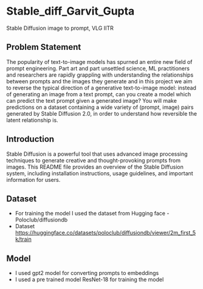 # Stable_diff_Garvit_Gupta
Stable Diffusion image to prompt, VLG IITR
## Problem Statement

The popularity of text-to-image models has spurned an entire new field of prompt engineering. Part art and part unsettled science, ML practitioners and researchers are rapidly grappling with understanding the relationships between prompts and the images they generate and in this project we aim to reverse the typical direction of a generative text-to-image model: instead of generating an image from a text prompt, can you create a model which can predict the text prompt given a generated image? You will make predictions on a dataset containing a wide variety of (prompt, image) pairs generated by Stable Diffusion 2.0, in order to understand how reversible the latent relationship is.
## Introduction

Stable Diffusion is a powerful tool that uses advanced image processing techniques to generate creative and thought-provoking prompts from images. This README file provides an overview of the Stable Diffusion system, including installation instructions, usage guidelines, and important information for users.

## Dataset
- For training the model I used the dataset from Hugging face - Poloclub/diffusiondb
- Dataset  https://huggingface.co/datasets/poloclub/diffusiondb/viewer/2m_first_5k/train
## Model
- I used gpt2 model for converting prompts to embeddings
- I used a pre trained model ResNet-18 for training the model

